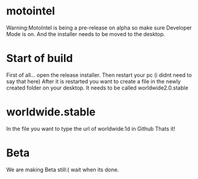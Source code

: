 # motointel
Warning:MotoIntel is being a pre-release on alpha so make sure Developer Mode is on.
And the installer needs to be moved to the desktop.
# Start of build
First of all... open the release installer.
Then restart your pc (i didnt need to say that here)
After it is restarted you want to create a file in the newly created folder on your desktop.
It needs to be called worldwide2.0.stable
# worldwide.stable
In the file you want to type the url of worldwide.1d in Github
Thats it!
# Beta
We are making Beta still:( wait when its done.
